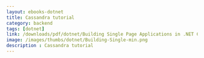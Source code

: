 ```yaml
---
layout: ebooks-dotnet
title: Cassandra tutorial
category: backend
tags: [dotnet]
link: /downloads/pdf/dotnet/Building Single Page Applications in .NET Core 3.pdf 
image: /images/thumbs/dotnet/Building-Single-min.png
description : Cassandra tutorial 
---
```












